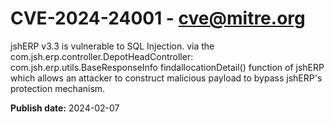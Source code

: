 # CVE-2024-24001 - cve@mitre.org

jshERP v3.3 is vulnerable to SQL Injection. via the com.jsh.erp.controller.DepotHeadController: com.jsh.erp.utils.BaseResponseInfo findallocationDetail() function of jshERP which allows an attacker to construct malicious payload to bypass jshERP's protection mechanism.

**Publish date:** 2024-02-07
